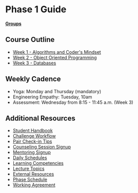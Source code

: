 # Phase 1 Guide

**[Groups](../../wiki/Groups)**

## Course Outline

- [Week 1 - Algorithms and Coder's Mindset](week-1/)
- [Week 2 - Object Oriented Programming](week-2/)
- [Week 3 - Databases](week-3/)

## Weekly Cadence

- Yoga: Monday and Thursday (mandatory)
- Engineering Empathy: Tuesday, 10am
- Assessment: Wednesday from 8:15 - 11:45 a.m. (Week 3)

## Additional Resources
- [Student Handbook](../../../student-handbook)
- [Challenge Workflow](resources/how_to_work_a_challenge.md)
- [Pair Check-in Tips](resources/pair_checkin_tips.md)
- [Counseling Session Signup](resources/counseling_instructions.md)
- [Mentoring Signup](http://mentoring.devbootcamp.com/)
- [Daily Schedules](resources/daily_schedules.md)
- [Learning Competencies](resources/competencies.md)
- [Lecture Topics](resources/lectures.md)
- [External Resources](resources/resources.md)
- [Phase Schedule](resources/schedule.md)
- [Working Agreement](resources/working-agreement.md)
